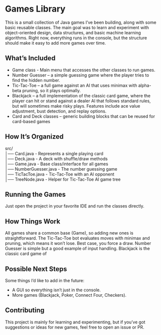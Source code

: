 # Games Library
This is a small collection of Java games I’ve been building, along with some basic reusable classes. The main goal was to learn and experiment with object-oriented design, data structures, and basic machine learning algorithms. Right now, everything runs in the console, but the structure should make it easy to add more games over time.
## What’s Included
- Game class - Main menu that accesses the other classes to run games.
- Number Guesser – a simple guessing game where the player tries to find the hidden number.
- Tic-Tac-Toe – a full game against an AI that uses minimax with alpha-beta pruning, so it plays optimally.
- Blackjack – a full implementation of the classic card game, where the player can hit or stand against a dealer AI that follows standard rules, but will sometimes make risky plays. Features include ace value adjustment, bust detection, and replay options.
- Card and Deck classes – generic building blocks that can be reused for card-based games  
## How It’s Organized
src/  
  │── Card.java - Represents a single playing card  
  │── Deck.java - A deck with shuffle/draw methods  
  │── Game.java - Base class/interface for all games  
  │── NumberGuesser.java - The number guessing game  
  │── TicTacToe.java - Tic-Tac-Toe with an AI opponent  
  │── TreeNode.java - Helper for Tic-Tac-Toe AI game tree  
## Running the Games
Just open the project in your favorite IDE and run the classes directly.
## How Things Work
All games share a common base (Game), so adding new ones is straightforward.
The Tic-Tac-Toe bot evaluates moves with minimax and pruning, which means it won’t lose. Best case, you force a draw.
Number Guesser is simple but a good example of input handling.
Blackjack is the classic card game of 
## Possible Next Steps
Some things I’d like to add in the future:
- A GUI so everything isn’t just in the console.
- More games (Blackjack, Poker, Connect Four, Checkers).
## Contributing
This project is mainly for learning and experimenting, but if you’ve got suggestions or ideas for new games, feel free to open an issue or PR.
